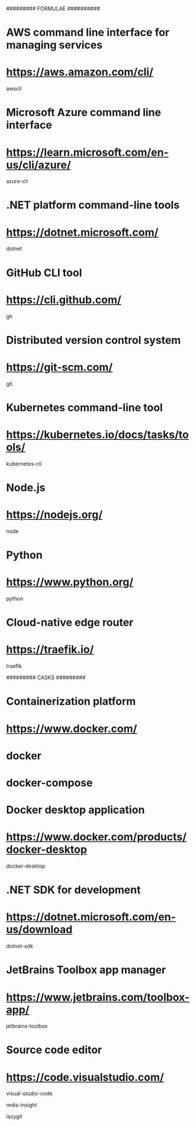 
#########  FORMULAE   ##########


# AWS command line interface for managing services
# https://aws.amazon.com/cli/
awscli

# Microsoft Azure command line interface
# https://learn.microsoft.com/en-us/cli/azure/
azure-cli

# .NET platform command-line tools
# https://dotnet.microsoft.com/
dotnet

# GitHub CLI tool
# https://cli.github.com/
gh

# Distributed version control system
# https://git-scm.com/
git

# Kubernetes command-line tool
# https://kubernetes.io/docs/tasks/tools/
kubernetes-cli

# Node.js
# https://nodejs.org/
node

# Python
# https://www.python.org/
python

# Cloud-native edge router
# https://traefik.io/
traefik


#########   CASKS   #########


# Containerization platform
# https://www.docker.com/
# docker

# docker-compose

# Docker desktop application
# https://www.docker.com/products/docker-desktop
docker-desktop

# .NET SDK for development
# https://dotnet.microsoft.com/en-us/download
dotnet-sdk

# JetBrains Toolbox app manager
# https://www.jetbrains.com/toolbox-app/
jetbrains-toolbox

# Source code editor
# https://code.visualstudio.com/
visual-studio-code

redis-insight

lazygit
